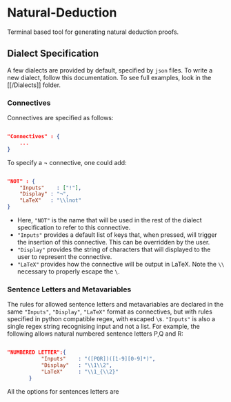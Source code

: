 
# Natural-Deduction
Terminal based tool for generating natural deduction proofs.

## Dialect Specification

A few dialects are provided by default, specified by `json` files. To write a new dialect, follow this documentation. To see full examples, look in the [[/Dialects]] folder.

### Connectives

Connectives are specified as follows:

```json

"Connectives" : {
    ...
}
```

To specify a ¬ connective, one could add:

```json

"NOT" : {
    "Inputs"    : ["!"],
    "Display" : "¬",
    "LaTeX"   : "\\lnot"
}
```

- Here, `"NOT"` is the name that will be used in the rest of the dialect specification to refer to this connective.
- `"Inputs"` provides a default list of keys that, when pressed, will trigger the insertion of this connective. This can be overridden by the user.
- `"Display"` provides the string of characters that will displayed to the user to represent the connective.
- `"LaTeX"` provides how the connective will be output in LaTeX. Note the `\\` necessary to properly escape the `\`.

### Sentence Letters and Metavariables

The rules for allowed sentence letters and metavariables are declared in the same `"Inputs"`, `"Display"`, `"LaTeX"` format as connectives, but with rules specified in python compatible regex, with escaped `\`s. `"Inputs"` is also a single regex string recognising input and not a list. For example, the following allows natural numbered sentence letters P,Q and R:

```json

"NUMBERED LETTER":{
           "Inputs"    : "([PQR])([1-9][0-9]*)",
           "Display"   : "\\1\\2",
           "LaTeX"     : "\\1_{\\2}"
       }
```

All the options for sentences letters are
